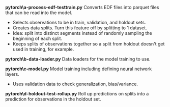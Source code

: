 **pytorch\a-process-edf-testtrain.py**
Converts EDF files into parquet files that can be read into the model.
* Selects observations to be in train, validation, and holdout sets.
* Creates data splits. Turn this feature off by splitting to 1 dataset.
* Idea: split into distinct segments instead of randomly sampling the beginning of each split.
* Keeps splits of observations together so a split from holdout doesn't get used in training, for example.

**pytorch\b-data-loader.py**
Data loaders for the model training to use.

**pytorch\c-model.py**
Model training including defining neural network layers.
* Uses validation data to check generalization, bias/variance.

**pytorch\d-‌holdout-test-rollup.py**
Roll up predictions on splits into a prediction for observations in the holdout set.